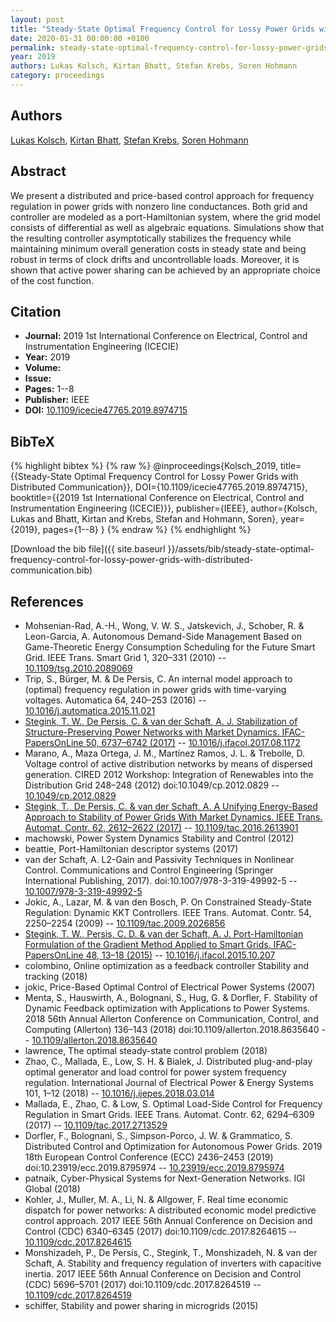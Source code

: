 ```yaml
---
layout: post
title: "Steady-State Optimal Frequency Control for Lossy Power Grids with Distributed Communication"
date: 2020-01-31 00:00:00 +0100
permalink: steady-state-optimal-frequency-control-for-lossy-power-grids-with-distributed-communication
year: 2019
authors: Lukas Kolsch, Kirtan Bhatt, Stefan Krebs, Soren Hohmann
category: proceedings
---
```

 
## Authors
[Lukas Kolsch](authors/lukas-kolsch), [Kirtan Bhatt](authors/kirtan-bhatt), [Stefan Krebs](authors/stefan-krebs), [Soren Hohmann](authors/soren-hohmann)
 
## Abstract
We present a distributed and price-based control approach for frequency regulation in power grids with nonzero line conductances. Both grid and controller are modeled as a port-Hamiltonian system, where the grid model consists of differential as well as algebraic equations. Simulations show that the resulting controller asymptotically stabilizes the frequency while maintaining minimum overall generation costs in steady state and being robust in terms of clock drifts and uncontrollable loads. Moreover, it is shown that active power sharing can be achieved by an appropriate choice of the cost function.
 
## Citation
- **Journal:** 2019 1st International Conference on Electrical, Control and Instrumentation Engineering (ICECIE)
- **Year:** 2019
- **Volume:** 
- **Issue:** 
- **Pages:** 1--8
- **Publisher:** IEEE
- **DOI:** [10.1109/icecie47765.2019.8974715](https://doi.org/10.1109/icecie47765.2019.8974715)
 
## BibTeX
{% highlight bibtex %}
{% raw %}
@inproceedings{Kolsch_2019,
  title={{Steady-State Optimal Frequency Control for Lossy Power Grids with Distributed Communication}},
  DOI={10.1109/icecie47765.2019.8974715},
  booktitle={{2019 1st International Conference on Electrical, Control and Instrumentation Engineering (ICECIE)}},
  publisher={IEEE},
  author={Kolsch, Lukas and Bhatt, Kirtan and Krebs, Stefan and Hohmann, Soren},
  year={2019},
  pages={1--8}
}
{% endraw %}
{% endhighlight %}
 
[Download the bib file]({{ site.baseurl }}/assets/bib/steady-state-optimal-frequency-control-for-lossy-power-grids-with-distributed-communication.bib)
 
## References
- Mohsenian-Rad, A.-H., Wong, V. W. S., Jatskevich, J., Schober, R. & Leon-Garcia, A. Autonomous Demand-Side Management Based on Game-Theoretic Energy Consumption Scheduling for the Future Smart Grid. IEEE Trans. Smart Grid 1, 320–331 (2010) -- [10.1109/tsg.2010.2089069](https://doi.org/10.1109/tsg.2010.2089069)
- Trip, S., Bürger, M. & De Persis, C. An internal model approach to (optimal) frequency regulation in power grids with time-varying voltages. Automatica 64, 240–253 (2016) -- [10.1016/j.automatica.2015.11.021](https://doi.org/10.1016/j.automatica.2015.11.021)
- [Stegink, T. W., De Persis, C. & van der Schaft, A. J. Stabilization of Structure-Preserving Power Networks with Market Dynamics. IFAC-PapersOnLine 50, 6737–6742 (2017)](stabilization-of-structure-preserving-power-networks-with-market-dynamics) -- [10.1016/j.ifacol.2017.08.1172](https://doi.org/10.1016/j.ifacol.2017.08.1172)
- Marano, A., Maza Ortega, J. M., Martínez Ramos, J. L. & Trebolle, D. Voltage control of active distribution networks by means of dispersed generation. CIRED 2012 Workshop: Integration of Renewables into the Distribution Grid 248–248 (2012) doi:10.1049/cp.2012.0829 -- [10.1049/cp.2012.0829](https://doi.org/10.1049/cp.2012.0829)
- [Stegink, T., De Persis, C. & van der Schaft, A. A Unifying Energy-Based Approach to Stability of Power Grids With Market Dynamics. IEEE Trans. Automat. Contr. 62, 2612–2622 (2017)](a-unifying-energy-based-approach-to-stability-of-power-grids-with-market-dynamics) -- [10.1109/tac.2016.2613901](https://doi.org/10.1109/tac.2016.2613901)
- machowski, Power System Dynamics Stability and Control (2012)
- beattie, Port-Hamiltonian descriptor systems (2017)
- van der Schaft, A. L2-Gain and Passivity Techniques in Nonlinear Control. Communications and Control Engineering (Springer International Publishing, 2017). doi:10.1007/978-3-319-49992-5 -- [10.1007/978-3-319-49992-5](https://doi.org/10.1007/978-3-319-49992-5)
- Jokic, A., Lazar, M. & van den Bosch, P. On Constrained Steady-State Regulation: Dynamic KKT Controllers. IEEE Trans. Automat. Contr. 54, 2250–2254 (2009) -- [10.1109/tac.2009.2026856](https://doi.org/10.1109/tac.2009.2026856)
- [Stegink, T. W., Persis, C. D. & van der Schaft, A. J. Port-Hamiltonian Formulation of the Gradient Method Applied to Smart Grids. IFAC-PapersOnLine 48, 13–18 (2015)](port-hamiltonian-formulation-of-the-gradient-method-applied-to-smart-grids) -- [10.1016/j.ifacol.2015.10.207](https://doi.org/10.1016/j.ifacol.2015.10.207)
- colombino, Online optimization as a feedback controller Stability and tracking (2018)
- jokic, Price-Based Optimal Control of Electrical Power Systems (2007)
- Menta, S., Hauswirth, A., Bolognani, S., Hug, G. & Dorfler, F. Stability of Dynamic Feedback optimization with Applications to Power Systems. 2018 56th Annual Allerton Conference on Communication, Control, and Computing (Allerton) 136–143 (2018) doi:10.1109/allerton.2018.8635640 -- [10.1109/allerton.2018.8635640](https://doi.org/10.1109/allerton.2018.8635640)
- lawrence, The optimal steady-state control problem (2018)
- Zhao, C., Mallada, E., Low, S. H. & Bialek, J. Distributed plug-and-play optimal generator and load control for power system frequency regulation. International Journal of Electrical Power &amp; Energy Systems 101, 1–12 (2018) -- [10.1016/j.ijepes.2018.03.014](https://doi.org/10.1016/j.ijepes.2018.03.014)
- Mallada, E., Zhao, C. & Low, S. Optimal Load-Side Control for Frequency Regulation in Smart Grids. IEEE Trans. Automat. Contr. 62, 6294–6309 (2017) -- [10.1109/tac.2017.2713529](https://doi.org/10.1109/tac.2017.2713529)
- Dorfler, F., Bolognani, S., Simpson-Porco, J. W. & Grammatico, S. Distributed Control and Optimization for Autonomous Power Grids. 2019 18th European Control Conference (ECC) 2436–2453 (2019) doi:10.23919/ecc.2019.8795974 -- [10.23919/ecc.2019.8795974](https://doi.org/10.23919/ecc.2019.8795974)
- patnaik, Cyber-Physical Systems for Next-Generation Networks. IGI Global (2018)
- Kohler, J., Muller, M. A., Li, N. & Allgower, F. Real time economic dispatch for power networks: A distributed economic model predictive control approach. 2017 IEEE 56th Annual Conference on Decision and Control (CDC) 6340–6345 (2017) doi:10.1109/cdc.2017.8264615 -- [10.1109/cdc.2017.8264615](https://doi.org/10.1109/cdc.2017.8264615)
- Monshizadeh, P., De Persis, C., Stegink, T., Monshizadeh, N. & van der Schaft, A. Stability and frequency regulation of inverters with capacitive inertia. 2017 IEEE 56th Annual Conference on Decision and Control (CDC) 5696–5701 (2017) doi:10.1109/cdc.2017.8264519 -- [10.1109/cdc.2017.8264519](https://doi.org/10.1109/cdc.2017.8264519)
- schiffer, Stability and power sharing in microgrids (2015)

